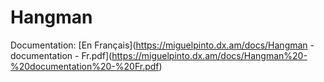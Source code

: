 # Hangman
Documentation:
[En Français](https://miguelpinto.dx.am/docs/Hangman - documentation - Fr.pdf](https://miguelpinto.dx.am/docs/Hangman%20-%20documentation%20-%20Fr.pdf)
